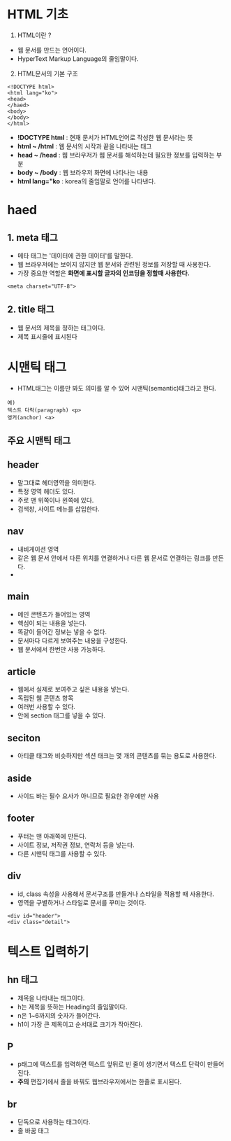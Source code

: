 # HTML 기초
1. HTML이란 ?
  * 웹 문서를 만드는 언어이다.
  * HyperText Markup Language의 줄임말이다.

2. HTML문서의 기본 구조
```
<!DOCTYPE html>
<html lang="ko">
<head>
</haed>
<body>
</body>
</html>
```
- **!DOCTYPE html** : 현재 문서가 HTML언어로 작성한 웹 문서라는 뜻
- **html ~ /html** : 웹 문서의 시작과 끝을 나타내는 태그
- **head ~ /head** : 웹 브라우저가 웹 문서를 해석하는데 필요한 정보를 입력하는 부분
- **body ~ /body** : 웹 브라우저 화면에 나타나는 내용
- **html lang="ko** : korea의 줄임말로 언어를 나타낸다.

# haed
## 1. meta 태그
- 메타 태그는 '데이터에 관한 데이터'를 말한다.
- 웹 브라우저에는 보이지 않지만 웹 문서와 관련된 정보를 저장할 때 사용한다.
- 가장 중요한 역할은 **화면에 표시할 글자의 인코딩을 정할때 사용한다.**
```
<meta charset="UTF-8">
```

## 2. title 태그
- 웹 문서의 제목을 정하는 태그이다.
- 제목 표시줄에 표시된다

# 시맨틱 태그
- HTML태그는 이름만 봐도 의미를 알 수 있어 시맨틱(semantic)태그라고 한다.
```
예)
텍스트 다락(paragraph) <p>
앵커(anchor) <a>
```

## 주요 시맨틱 태그

## header
- 말그대로 헤더영역을 의미한다.
- 특정 영역 헤더도 있다.
- 주로 맨 위쪽이나 왼쪽에 있다.
- 검색창, 사이트 메뉴를 삽입한다.

## nav
- 내비게이션 영역
- 같은 웹 문서 안에서 다른 위치를 연결하거나 다른 웹 문서로 연결하는 링크를 만든다.
- 

## main
- 메인 콘텐츠가 들어있는 영역
- 핵심이 되는 내용을 넣는다.
- 똑같이 들어간 정보는 넣을 수 없다.
- 문서마다 다르게 보여주는 내용을 구성한다.
- 웹 문서에서 한번만 사용 가능하다.

## article
- 웹에서 실제로 보여주고 싶은 내용을 넣는다.
- 독립된 웹 콘텐츠 항목
- 여러번 사용할 수 있다.
- 안에 section 태그를 넣을 수 있다.

## seciton
- 아티클 태그와 비슷하지만 섹션 태크는 몇 개의 콘텐츠를 묶는 용도로 사용한다.

## aside
- 사이드 바는 필수 요사가 아니므로 필요한 경우에만 사용

## footer
- 푸터는 맨 아래쪽에 만든다.
- 사이트 정보, 저작권 정보, 연락처 등을 넣는다.
- 다른 시맨틱 태그를 사용할 수 있다.

## div
- id, class 속성을 사용해서 문서구조를 만들거나 스타일을 적용할 때 사용한다.
- 영역을 구별하거나 스타일로 문서를 꾸미는 것이다.
```
<div id="header">
<div class="detail">
```

# 텍스트 입력하기

## hn 태그
- 제목을 나타내는 태그이다.
- h는 제목을 뜻하는 Heading의 줄임말이다.
- n은 1~6까지의 숫자가 들어간다.
- h1이 가장 큰 제목이고 순서대로 크기가 작아진다.

## P 
- p태그에 텍스트를 입력하면 텍스트 앞뒤로 빈 줄이 생기면서 텍스트 단락이 만들어진다.
- **주의** 편집기에서 줄을 바꿔도 웹브라우저에서는 한줄로 표시된다.

## br
- 단독으로 사용하는 태그이다.
- 줄 바꿈 태그